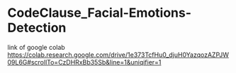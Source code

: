 # CodeClause_Facial-Emotions-Detection

link of google colab https://colab.research.google.com/drive/1e373TcfHu0_djuH0YazqozAZPJW09L6G#scrollTo=CzDHRxBb35Sb&line=1&uniqifier=1

